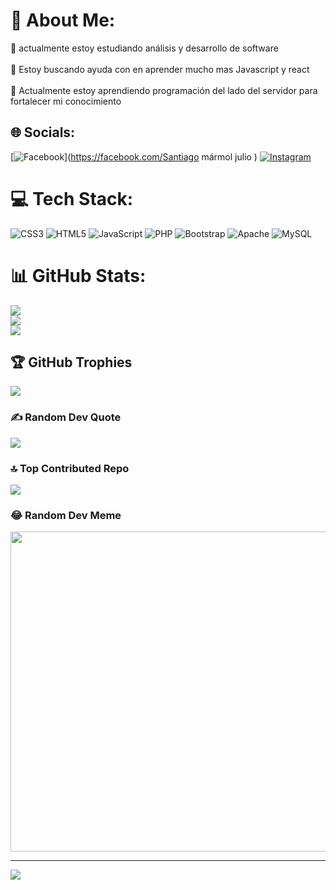 # 💫 About Me:
🔭 actualmente estoy estudiando análisis y desarrollo de software <br><br>🤝 Estoy buscando ayuda con  en aprender mucho mas Javascript y react<br><br>🌱 Actualmente estoy aprendiendo programación del lado del servidor para fortalecer mi conocimiento <br>


## 🌐 Socials:
[![Facebook](https://img.shields.io/badge/Facebook-%231877F2.svg?logo=Facebook&logoColor=white)](https://facebook.com/Santiago mármol julio ) [![Instagram](https://img.shields.io/badge/Instagram-%23E4405F.svg?logo=Instagram&logoColor=white)](https://instagram.com/Santiago_Developer19) 

# 💻 Tech Stack:
![CSS3](https://img.shields.io/badge/css3-%231572B6.svg?style=for-the-badge&logo=css3&logoColor=white) ![HTML5](https://img.shields.io/badge/html5-%23E34F26.svg?style=for-the-badge&logo=html5&logoColor=white) ![JavaScript](https://img.shields.io/badge/javascript-%23323330.svg?style=for-the-badge&logo=javascript&logoColor=%23F7DF1E) ![PHP](https://img.shields.io/badge/php-%23777BB4.svg?style=for-the-badge&logo=php&logoColor=white) ![Bootstrap](https://img.shields.io/badge/bootstrap-%23563D7C.svg?style=for-the-badge&logo=bootstrap&logoColor=white) ![Apache](https://img.shields.io/badge/apache-%23D42029.svg?style=for-the-badge&logo=apache&logoColor=white) ![MySQL](https://img.shields.io/badge/mysql-%2300f.svg?style=for-the-badge&logo=mysql&logoColor=white)
# 📊 GitHub Stats:
![](https://github-readme-stats.vercel.app/api?username=Santiago_M_J&theme=tokyonight&hide_border=false&include_all_commits=false&count_private=false)<br/>
![](https://github-readme-streak-stats.herokuapp.com/?user=Santiago_M_J&theme=tokyonight&hide_border=false)<br/>
![](https://github-readme-stats.vercel.app/api/top-langs/?username=Santiago_M_J&theme=tokyonight&hide_border=false&include_all_commits=false&count_private=false&layout=compact)

## 🏆 GitHub Trophies
![](https://github-profile-trophy.vercel.app/?username=Santiago_M_J&theme=radical&no-frame=false&no-bg=true&margin-w=4)

### ✍️ Random Dev Quote
![](https://quotes-github-readme.vercel.app/api?type=horizontal&theme=radical)

### 🔝 Top Contributed Repo
![](https://github-contributor-stats.vercel.app/api?username=Santiago_M_J&limit=5&theme=dark&combine_all_yearly_contributions=true)

### 😂 Random Dev Meme
<img src="https://rm.up.railway.app/" width="512px"/>

---
[![](https://visitcount.itsvg.in/api?id=Santiago_M_J&icon=0&color=0)](https://visitcount.itsvg.in)

<!-- Proudly created with GPRM ( https://gprm.itsvg.in ) -->

